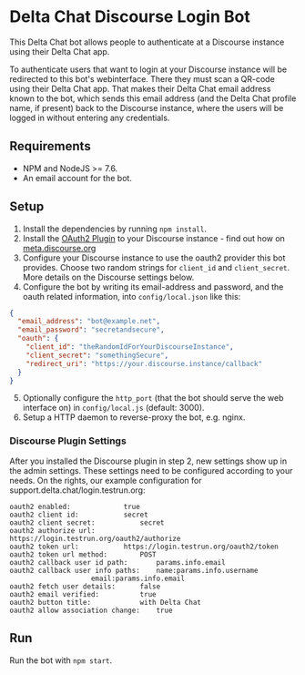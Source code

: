 # Delta Chat Discourse Login Bot

This Delta Chat bot allows people to authenticate at a Discourse instance using their Delta Chat app.

To authenticate users that want to login at your Discourse instance will be redirected to this bot's webinterface. There they must scan a QR-code using their Delta Chat app. That makes their Delta Chat email address known to the bot, which sends this email address (and the Delta Chat profile name, if present) back to the Discourse instance, where the users will be logged in without entering any credentials.

## Requirements

* NPM and NodeJS >= 7.6.
* An email account for the bot.

## Setup

1. Install the dependencies by running `npm install`.
2. Install the [OAuth2 Plugin](https://github.com/discourse/discourse-oauth2-basic) to your Discourse instance - find out how on [meta.discourse.org](https://meta.discourse.org/t/install-plugins-in-discourse/19157)
3. Configure your Discourse instance to use the oauth2 provider this bot provides. Choose two random strings for `client_id` and `client_secret`. More details on the Discourse settings below.
4. Configure the bot by writing its email-address and password, and the oauth related information, into `config/local.json` like this:
```json
{
  "email_address": "bot@example.net",
  "email_password": "secretandsecure",
  "oauth": {
    "client_id": "theRandomIdForYourDiscourseInstance",
    "client_secret": "somethingSecure",
    "redirect_uri": "https://your.discourse.instance/callback"
  }
}
```
5. Optionally configure the `http_port` (that the bot should serve the web interface on) in `config/local.js` (default: 3000).
6. Setup a HTTP daemon to reverse-proxy the bot, e.g. nginx.

### Discourse Plugin Settings

After you installed the Discourse plugin in step 2, new settings show up in the
admin settings. These settings need to be configured according to your needs.
On the rights, our example configuration for
support.delta.chat/login.testrun.org:

```
oauth2 enabled: 			true
oauth2 client id: 			secret
oauth2 client secret: 			secret
oauth2 authorize url:			https://login.testrun.org/oauth2/authorize
oauth2 token url:			https://login.testrun.org/oauth2/token
oauth2 token url method:		POST
oauth2 callback user id path:		params.info.email
oauth2 callback user info paths:	name:params.info.username
					email:params.info.email
oauth2 fetch user details:		false
oauth2 email verified:			true
oauth2 button title:			with Delta Chat
oauth2 allow association change:	true
```

## Run

Run the bot with `npm start`.
